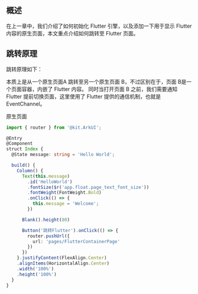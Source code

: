 ## 概述

在上一章中，我们介绍了如何初始化 Flutter 引擎，以及添加一下用于显示 Flutter 内容的原生页面，本文重点介绍如何跳转至 Flutter 页面。

## 跳转原理

跳转原理如下：

本质上是从一个原生页面A 跳转至另一个原生页面 B，不过区别在于，页面 B是一个页面容器，内嵌了 Flutter 内容。
同时当打开页面 B 之前，我们需要通知 Flutter 提前切换页面，这里使用了 Flutter 提供的通信机制，也就是 EventChannel。


原生页面

```ts
import { router } from '@kit.ArkUI';

@Entry
@Component
struct Index {
  @State message: string = 'Hello World';

  build() {
    Column() {
      Text(this.message)
        .id('HelloWorld')
        .fontSize($r('app.float.page_text_font_size'))
        .fontWeight(FontWeight.Bold)
        .onClick(() => {
          this.message = 'Welcome';
        })

      Blank().height(80)

      Button('跳转Flutter').onClick(() => {
        router.pushUrl({
          url: 'pages/FlutterContainerPage'
        })
      })
    }.justifyContent(FlexAlign.Center)
    .alignItems(HorizontalAlign.Center)
    .width('100%')
    .height('100%')
  }
}
```